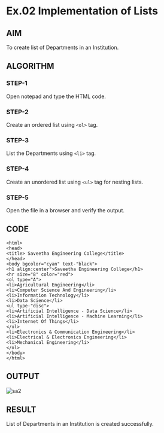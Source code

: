 # Ex.02 Implementation of Lists
## AIM
  To create list of Departments in an Institution.

## ALGORITHM
### STEP-1
  Open notepad and type the HTML code.

### STEP-2
  Create an ordered list using ```<ol>``` tag.

### STEP-3
  List the Departments using ```<li>``` tag.

### STEP-4
  Create an unordered list using ```<ul>``` tag for nesting lists.

### STEP-5
  Open the file in a browser and verify the output.
  
## CODE
~~~
<html>
<head>
<title> Saveetha Engineering College</title>
</head>
<body bgcolor="cyan" text-"black">
<h1 align:center">Saveetha Engineering College</h1>
<hr size="8" color="red">
<ol type="A">
<li>Agricultural Engineering</li>
<li>Computer Science And Engineering</li>
<li>Information Technology</li>
<li>Data Science</li>
<ul type-"disc">
<li>Artificial Intelligence - Data Science</li>
<li>Artificial Intelligence - Machine Learning</li>
<li>Internet Of Things</li>
</ul>
<li>Electronics & Communication Engineering</li>
<li>Electrical & Electronics Engineering</li>
<li>Mechanical Engineering</li>
</ol>
</body>
</html>
~~~

## OUTPUT

![sa2](https://user-images.githubusercontent.com/127816526/229341229-cc4a0d0e-1ce8-4444-ba00-effdec237f28.png)

## RESULT
  List of Departments in an Institution is created successfully.
